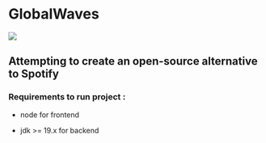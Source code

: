 # GlobalWaves

<img src ="fe/GlobalWaves/src/assetes/icon-1.png">

## Attempting to create an open-source alternative to Spotify

### Requirements to run project :

* node for frontend

* jdk >= 19.x for backend

